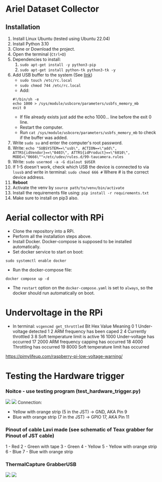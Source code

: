 # Ariel Dataset Collector

## Installation

1. Install Linux Ubuntu (tested using Ubuntu 22.04)
2. Install Python 3.10
3. Clone or Download the project.
4. Open the terminal (`Ctrl+D`)
5. Dependencies to install:
   1. `sudo apt-get install -y python3-pip`
   2. `sudo apt-get install python-tk python3-tk -y`
6. Add USB buffer to the system (See [link](https://www.flir.com/support-center/iis/machine-vision/application-note/understanding-usbfs-on-linux/))
   - ```sudo touch /etc/rc.local```
   - ```sudo chmod 744 /etc/rc.local```
   - Add:
   ```
   #!/bin/sh -e
   echo 1000 > /sys/module/usbcore/parameters/usbfs_memory_mb
   exit 0
   ```
   - If file already exists just add the echo 1000... line before the exit 0 line.
   - Restart the computer.
   - Run ```cat /sys/module/usbcore/parameters/usbfs_memory_mb``` to check if the buffer was added.
7. Write `sudo su` and enter the computer's root password.
8. Write:
   `echo "SUBSYSTEM==\"usb\", ACTION==\"add\", ATTRS{idVendor}==\"0403\", ATTRS{idProduct}==\"6010\", MODE=\"0666\"">/etc/udev/rules.d/99-taucamera.rules`
9. Write:
   `sudo usermod -a -G dialout $USER`
10. If 1-5 doesn't work, check which USB the device is connected to via `lsusb` and write in terminal:
    `sudo chmod 666 #` Where # is the correct device address.
11. **Reboot**
12. Activate the venv by `source path/to/venv/bin/activate`
13. Install the requirements file using:
    `pip install -r requirements.txt`
14. Make sure to install on pip3 also.

# Aerial collector with RPi

- Clone the repository into a RPi.
- Perform all the installation steps above.
- Install Docker. Docker-compose is supposed to be installed automatically.
- Set docker service to start on boot:

```
sudo systemctl enable docker
```

- Run the docker-compose file:

```
docker compose up -d
```

- The `restart` option on the `docker-compose.yaml` is set to `always`, so the docker should run automatically on boot.

# Undervoltage in the RPi
- In terminal:
```vcgencmd get_throttled```
Bit	Hex Value	Meaning
0	1	Under-voltage detected
1	2	ARM frequency has been caped
2	4	Currently throttled
3	8	Soft temperature limit is active
16	1000	Under-voltage has occurred
17	2000	ARM frequency capping has occurred
18	4000	Throttling has occurred
19	8000	Soft temperature limit has occurred

https://pimylifeup.com/raspberry-pi-low-voltage-warning/


# Testing the Hardware trigger
### Noitce - use testing program (test_hardware_trigger.py)
![](devices/rpi_gpio_real.png)
![](devices/rpi_gpio_scheme.png)
Connection:
   - Yellow with orange strip (5 in the JST) -> GND, AKA Pin 9
   - Blue with orange strip (7 in the JST) -> GPIO 17, AKA Pin 11



### Pinout of cable Lavi made (see schematic of Teax grabber for Pinout of JST cable)
1 - Red
2 - Green with tape
3 - Green
4 - Yellow
5 - Yellow with orange strip
6 - Blue
7 - Blue with orange strip

### ThermalCapture GrabberUSB
![](devices/ImageTeaxGrabber2.png)
![](devices/PinoutTeaxGrabber2.png)